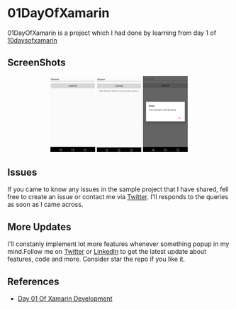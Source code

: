 # 01DayOfXamarin
01DayOfXamarin is a  project which I had done by learning from day 1 of  [10daysofxamarin](https://10daysofxamarin.blog)

## ScreenShots 

<p align="center">
<img src="https://github.com/shankarmadeshvaran/10DaysOfXamarin/blob/master/Day01OfXamarin/ScreenShots/Screen1.png" width="20%" height="25%"/>
<img src="https://github.com/shankarmadeshvaran/10DaysOfXamarin/blob/master/Day01OfXamarin/ScreenShots/Screen2.png" width="20%" height="25%"/>
<img src="https://github.com/shankarmadeshvaran/10DaysOfXamarin/blob/master/Day01OfXamarin/ScreenShots/Screen3.png" width="20%" height="25%"/>
</p>

## Issues
If you came to know any issues in the sample project that I have shared, fell free to create an issue or contact me via 
[Twitter](https://twitter.com/Shankar__am). I'll responds to the queries as soon as I came across. 

## More Updates
I'll constanly implement lot more features whenever something popup in my mind.Follow me on [Twitter](https://twitter.com/devinmaking) or [LinkedIn](https://www.linkedin.com/in/shankar-mathesh) to get the latest update about features, code and more. Consider star the repo if you like it. 

## References
- [Day 01 Of Xamarin Development](https://10daysofxamarin.blog/2019/03/07/day-1/)
